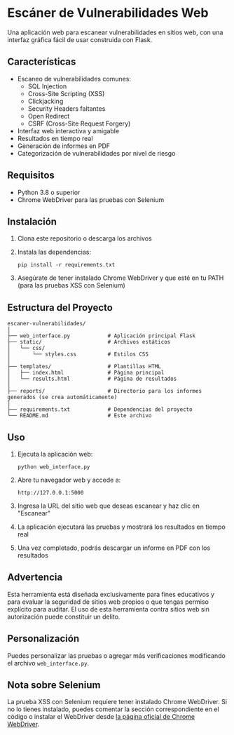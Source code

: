 # Escáner de Vulnerabilidades Web

Una aplicación web para escanear vulnerabilidades en sitios web, con una interfaz gráfica fácil de usar construida con Flask.

## Características

- Escaneo de vulnerabilidades comunes:
  - SQL Injection
  - Cross-Site Scripting (XSS)
  - Clickjacking
  - Security Headers faltantes
  - Open Redirect
  - CSRF (Cross-Site Request Forgery)
- Interfaz web interactiva y amigable
- Resultados en tiempo real
- Generación de informes en PDF
- Categorización de vulnerabilidades por nivel de riesgo

## Requisitos

- Python 3.8 o superior
- Chrome WebDriver para las pruebas con Selenium

## Instalación

1. Clona este repositorio o descarga los archivos

2. Instala las dependencias:
   ```
   pip install -r requirements.txt
   ```

3. Asegúrate de tener instalado Chrome WebDriver y que esté en tu PATH (para las pruebas XSS con Selenium)

## Estructura del Proyecto

```
escaner-vulnerabilidades/
│
├── web_interface.py            # Aplicación principal Flask
├── static/                     # Archivos estáticos
│   └── css/
│       └── styles.css          # Estilos CSS
│
├── templates/                  # Plantillas HTML
│   ├── index.html              # Página principal
│   └── results.html            # Página de resultados
│
├── reports/                    # Directorio para los informes generados (se crea automáticamente)
│
├── requirements.txt            # Dependencias del proyecto
└── README.md                   # Este archivo
```

## Uso

1. Ejecuta la aplicación web:
   ```
   python web_interface.py
   ```

2. Abre tu navegador web y accede a:
   ```
   http://127.0.0.1:5000
   ```

3. Ingresa la URL del sitio web que deseas escanear y haz clic en "Escanear"

4. La aplicación ejecutará las pruebas y mostrará los resultados en tiempo real

5. Una vez completado, podrás descargar un informe en PDF con los resultados

## Advertencia

Esta herramienta está diseñada exclusivamente para fines educativos y para evaluar la seguridad de sitios web propios o que tengas permiso explícito para auditar. El uso de esta herramienta contra sitios web sin autorización puede constituir un delito.

## Personalización

Puedes personalizar las pruebas o agregar más verificaciones modificando el archivo `web_interface.py`.

## Nota sobre Selenium

La prueba XSS con Selenium requiere tener instalado Chrome WebDriver. Si no lo tienes instalado, puedes comentar la sección correspondiente en el código o instalar el WebDriver desde [la página oficial de Chrome WebDriver](https://sites.google.com/a/chromium.org/chromedriver/downloads).